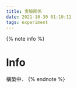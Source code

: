 ```yaml
---
title: 実験関係
date: 2021-10-30 01:10:11
tags: experiment
---
```


{% note info %} 
# Info
<i class="fas fa-cog fa-spin"></i> 構築中．
{% endnote %}

